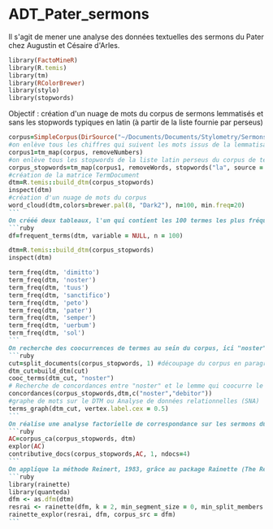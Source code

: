 # ADT_Pater_sermons
Il s'agit de mener une analyse des données textuelles des sermons du Pater chez Augustin et Césaire d'Arles.

```ruby
library(FactoMineR)
library(R.temis)
library(tm)
library(RColorBrewer)
library(stylo)
library(stopwords)
```
Objectif : création d'un nuage de mots du corpus de sermons lemmatisés et sans les stopwords typiques en latin (à partir de la liste fournie par perseus)
````ruby
corpus=SimpleCorpus(DirSource("~/Documents/Documents/Stylometry/Sermons_Pater/"))
#on enlève tous les chiffres qui suivent les mots issus de la lemmatisation de Deucalion
corpus1=tm_map(corpus, removeNumbers)
#on enlève tous les stopwords de la liste latin perseus du corpus de textes
corpus_stopwords=tm_map(corpus1, removeWords, stopwords("la", source = "perseus"))
#création de la matrice TermDocument
dtm=R.temis::build_dtm(corpus_stopwords)
inspect(dtm)
#création d'un nuage de mots du corpus
word_cloud(dtm,colors=brewer.pal(8, "Dark2"), n=100, min.freq=20)
```
On crééé deux tableaux, l'un qui contient les 100 termes les plus fréquents et un autre, le tableau lexical des termes du corpus. Enfin, on mesure les termes spécifiques des textes du corpus.
```ruby
df=frequent_terms(dtm, variable = NULL, n = 100)

dtm=R.temis::build_dtm(corpus_stopwords)
inspect(dtm)

term_freq(dtm, 'dimitto')
term_freq(dtm, 'noster')
term_freq(dtm, 'tuus')
term_freq(dtm, 'sanctifico')
term_freq(dtm, 'peto')
term_freq(dtm, 'pater')
term_freq(dtm, 'semper')
term_freq(dtm, 'uerbum')
term_freq(dtm, 'sol')
```
On recherche des coocurrences de termes au sein du corpus, ici "noster" qui appartient au champ lexical de la prière du Notre Père. Ensuite, on détermine les concordances existant entre les lemmes. Enfin, on dresse un graphe des lemmes du corpus dont la taille des arrêtes est proportionnelle au niveau de leur coocurrence.
```ruby
cut=split_documents(corpus_stopwords, 1) #découpage du corpus en paragraphes
dtm_cut=build_dtm(cut)
cooc_terms(dtm_cut, "noster")
# Recherche de concordances entre "noster" et le lemme qui coocurre le plus avec lui, "debitor"
concordances(corpus_stopwords,dtm,c("noster","debitor"))
#graphe de mots sur le DTM ou Analyse de données relationnelles (SNA)
terms_graph(dtm_cut, vertex.label.cex = 0.5)
```
On réalise une analyse factorielle de correspondance sur les sermons du corpus. On évalue les trois documents qui contribuent le plus à l'axe 1 de l'AFC.
```ruby
AC=corpus_ca(corpus_stopwords, dtm) 
explor(AC)
contributive_docs(corpus_stopwords,AC, 1, ndocs=4)
```
On applique la méthode Reinert, 1983, grâce au package Rainette (The Reinert Method for Textual Data Clustering).
```ruby
library(rainette)
library(quanteda)
dfm <- as.dfm(dtm)
resrai <- rainette(dfm, k = 2, min_segment_size = 0, min_split_members = 3)
rainette_explor(resrai, dfm, corpus_src = dfm)
```
